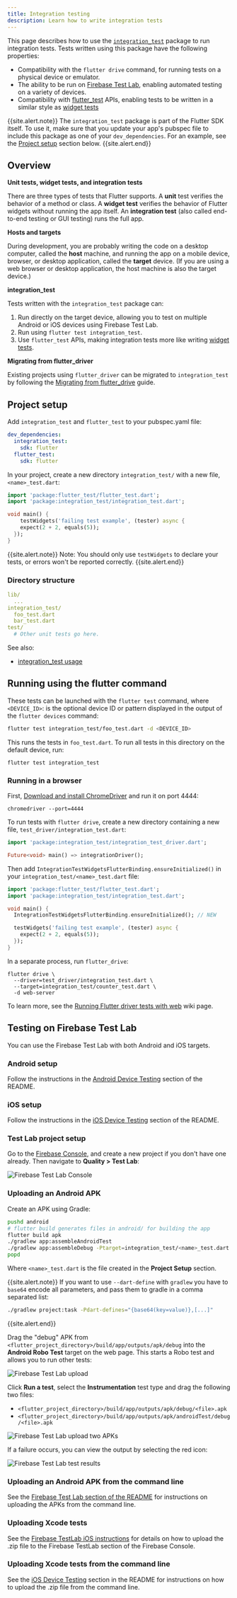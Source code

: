 ```yaml
---
title: Integration testing
description: Learn how to write integration tests
---
```


<?code-excerpt path-base="testing/integration_tests/how_to"?>

This page describes how to use the [`integration_test`][] package to run
integration tests. Tests written using this package have the following
properties:
 
* Compatibility with the `flutter drive` command,
  for running tests on a physical device or emulator.
* The ability to be run on [Firebase Test Lab][],
  enabling automated testing on a variety of devices.
* Compatibility with [flutter_test][] APIs,
  enabling tests to be written in a similar style as [widget tests][]

{{site.alert.note}}
  The `integration_test` package is part of the Flutter SDK itself. 
  To use it, make sure that you update your app's pubspec file
  to include this package as one of your `dev_dependencies`. 
  For an example, see the [Project setup](#project-setup) section below.
{{site.alert.end}}

## Overview

**Unit tests, widget tests, and integration tests**

There are three types of tests that Flutter supports.
A **unit** test verifies the behavior of a method or class.
A **widget test** verifies the behavior of Flutter widgets
without running the app itself. An **integration test** (also
called end-to-end testing or GUI testing) runs the full app.

**Hosts and targets**

During development, you are probably writing the code
on a desktop computer, called the **host** machine,
and running the app on a mobile device, browser,
or desktop application, called the **target** device.
(If you are using a web
browser or desktop application,
the host machine is also the target device.)

**integration_test**

Tests written with the `integration_test` package can:
 
1. Run directly on the target device, allowing you to test on
   multiple Android or iOS devices using Firebase Test Lab.
2. Run using `flutter test integration_test`. 
3. Use `flutter_test` APIs, making integration tests more
   like writing [widget tests][].

**Migrating from flutter_driver**

Existing projects using `flutter_driver` can be migrated to
`integration_test` by following the [Migrating from flutter_drive][]
guide.

## Project setup

Add `integration_test` and `flutter_test` to your pubspec.yaml file:

```yaml
dev_dependencies:
  integration_test:
    sdk: flutter
  flutter_test:
    sdk: flutter
```

In your project, create a new directory
`integration_test/` with a new file, `<name>_test.dart`:

<?code-excerpt "integration_test/counter_test.dart" replace="/IntegrationTestWidgetsFlutterBinding\.ensureInitialized\(\); \/\/ NEW\n\n//g"?>
```dart
import 'package:flutter_test/flutter_test.dart';
import 'package:integration_test/integration_test.dart';

void main() {
    testWidgets('failing test example', (tester) async {
    expect(2 + 2, equals(5));
  });
}
```

{{site.alert.note}}
  Note: You should only use `testWidgets`
  to declare your tests, or errors won't
  be reported correctly.
{{site.alert.end}}

### Directory structure

```yaml
lib/
  ...
integration_test/
  foo_test.dart
  bar_test.dart
test/
  # Other unit tests go here.
```

See also:

 * [integration_test usage][]

## Running using the flutter command

These tests can be launched with the
`flutter test` command, where `<DEVICE_ID>`:
is the optional device ID or pattern displayed
in the output of the `flutter devices` command:

```bash
flutter test integration_test/foo_test.dart -d <DEVICE_ID>
```

This runs the tests in `foo_test.dart`. To run all tests in this directory on
the default device, run:

```
flutter test integration_test
```

### Running in a browser 

First, [Download and install ChromeDriver][]
and run it on port 4444:

```
chromedriver --port=4444
```

To run tests with `flutter drive`, create a new directory containing a new file,
`test_driver/integration_test.dart`:

<?code-excerpt "test_driver/integration_test.dart"?>
```dart
import 'package:integration_test/integration_test_driver.dart';

Future<void> main() => integrationDriver();
```

Then add `IntegrationTestWidgetsFlutterBinding.ensureInitialized()` in your 
`integration_test/<name>_test.dart` file:

<?code-excerpt "integration_test/counter_test.dart"?>
```dart
import 'package:flutter_test/flutter_test.dart';
import 'package:integration_test/integration_test.dart';

void main() {
  IntegrationTestWidgetsFlutterBinding.ensureInitialized(); // NEW

  testWidgets('failing test example', (tester) async {
    expect(2 + 2, equals(5));
  });
}
```

In a separate process, run `flutter_drive`:

```
flutter drive \
  --driver=test_driver/integration_test.dart \
  --target=integration_test/counter_test.dart \
  -d web-server
```

To learn more, see the
[Running Flutter driver tests with web][] wiki page.

## Testing on Firebase Test Lab 

You can use the Firebase Test Lab with both Android
and iOS targets.

### Android setup
Follow the instructions in the [Android Device Testing][]
section of the README.

### iOS setup
Follow the instructions in the [iOS Device Testing][]
section of the README.

### Test Lab project setup

Go to the [Firebase Console][],
and create a new project if you don't have one
already. Then navigate to **Quality > Test Lab**:

<img src='/assets/images/docs/integration-test/test-lab-1.png' class="mw-100" alt="Firebase Test Lab Console">

### Uploading an Android APK

Create an APK using Gradle:

```bash
pushd android
# flutter build generates files in android/ for building the app
flutter build apk
./gradlew app:assembleAndroidTest
./gradlew app:assembleDebug -Ptarget=integration_test/<name>_test.dart
popd
```

Where `<name>_test.dart` is the file created in the
**Project Setup** section.

{{site.alert.note}}
  If you want to use `--dart-define` with `gradlew` you have to `base64` encode
  all parameters, and pass them to gradle in a comma separated list:
  ```bash
  ./gradlew project:task -Pdart-defines="{base64(key=value)},[...]"
  ```
{{site.alert.end}}

Drag the "debug" APK from
`<flutter_project_directory>/build/app/outputs/apk/debug`
into the **Android Robo Test** target on the web page.
This starts a Robo test and allows you to run
other tests:

<img src='/assets/images/docs/integration-test/test-lab-2.png' class="mw-100" alt="Firebase Test Lab upload">

Click **Run a test**,
select the **Instrumentation** test type and drag
the following two files:
 
 * `<flutter_project_directory>/build/app/outputs/apk/debug/<file>.apk`
 * `<flutter_project_directory>/build/app/outputs/apk/androidTest/debug/<file>.apk`

<img src='/assets/images/docs/integration-test/test-lab-3.png' class="mw-100" alt="Firebase Test Lab upload two APKs">

If a failure occurs,
you can view the output by selecting the red icon:

<img src='/assets/images/docs/integration-test/test-lab-4.png' class="mw-100" alt="Firebase Test Lab test results">

### Uploading an Android APK from the command line

See the [Firebase Test Lab section of the README][]
for instructions on uploading the APKs from the command line.

### Uploading Xcode tests

See the [Firebase TestLab iOS instructions][]
for details on how to upload the .zip file
to the Firebase TestLab section of the Firebase Console.

### Uploading Xcode tests from the command line
See the [iOS Device Testing][] section in the README
for instructions on how to upload the .zip file
from the command line.

[Android Device Testing]: {{site.repo.flutter}}/tree/main/packages/integration_test#android-device-testing
[Download and install ChromeDriver]: https://chromedriver.chromium.org/downloads
[Firebase Console]: http://console.firebase.google.com/
[Firebase Test Lab]: {{site.firebase}}/docs/test-lab
[Firebase Test Lab section of the README]: {{site.repo.flutter}}/tree/main/packages/integration_test#firebase-test-lab
[Firebase TestLab iOS instructions]: {{site.firebase}}/docs/test-lab/ios/firebase-console
[flutter_test]: {{site.api}}/flutter/flutter_test/flutter_test-library.html
[`integration_test`]: {{site.repo.flutter}}/tree/main/packages/integration_test#integration_test
[integration_test usage]: {{site.repo.flutter}}/tree/main/packages/integration_test#usage
[iOS Device Testing]: {{site.repo.flutter}}/tree/main/packages/integration_test#ios-device-testing
[Migrating from flutter_drive]: {{site.url}}/testing/integration-tests/migration
[Running Flutter driver tests with web]: {{site.repo.flutter}}/wiki/Running-Flutter-Driver-tests-with-Web
[widget tests]: {{site.url}}/testing#widget-tests
